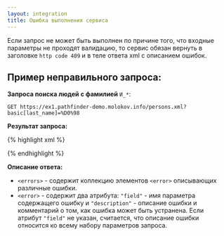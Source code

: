 ```yaml
---
layout: integration
title: Ошибка выполнения сервиса
---
```



Если запрос не может быть выполнен по причине того, что входные параметры не
проходят валидацию, то сервис обязан вернуть в заголовке `http code 409` и
в теле ответа xml с описанием ошибок.

## Пример неправильного запроса:

**Запроса поиска людей с фамилией** `И_*`:

    GET https://ex1.pathfinder-demo.molokov.info/persons.xml?basic[last_name]=%D0%98

**Результат запроса:**

{% highlight xml %}
<?xml version="1.0"?>
<errors>
    <error field="last_name" description="Запрашиваемая фамилия должна содержать 3 и более букв" />
    <error field="last_name" description="Запрещено использовать совместно символы '_' и '*'" />
    <error description="Необходимо указать также имя или отчество" />
</errors>
{% endhighlight %}

**Описание ответа:**

* `<errors>` - содержит коллекцию элементов `<error>` описывающих различные ошибки.
* `<error>` - содержит два атрибута: `"field"` - имя параметра содержащего ошибку и `"description"` - описание ошибки и комментарий о том, как ошибка может быть устранена. Если атрибут `"field"` не указан, считается, что описание ошибки относится ко всему набору параметров запроса.
